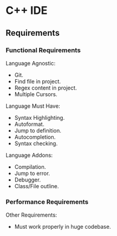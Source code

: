 # C++ IDE

## Requirements

### Functional Requirements

Language Agnostic:
- Git.
- Find file in project.
- Regex content in project.
- Multiple Cursors.

Language Must Have:
- Syntax Highlighting.
- Autoformat.
- Jump to definition.
- Autocompletion.
- Syntax checking.

Language Addons:
- Compilation.
- Jump to error.
- Debugger.
- Class/File outline.

### Performance Requirements

Other Requirements:
- Must work properly in huge codebase.


